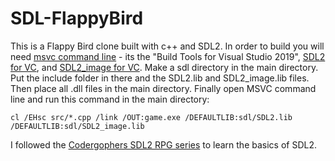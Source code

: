 # SDL-FlappyBird

This is a Flappy Bird clone built with c++ and SDL2. In order to build you will need [msvc command line](https://visualstudio.microsoft.com/downloads/#build-tools-for-visual-studio-2019) - its the "Build Tools for Visual Studio 2019", [SDL2 for VC](https://www.libsdl.org/download-2.0.php), and [SDL2_image for VC](https://www.libsdl.org/projects/SDL_image/). Make a sdl directory in the main directory. Put the include folder in there and the SDL2.lib and SDL2_image.lib files. Then place all .dll files in the main directory. Finally open MSVC command line and run this command in the main directory:
```
cl /EHsc src/*.cpp /link /OUT:game.exe /DEFAULTLIB:sdl/SDL2.lib /DEFAULTLIB:sdl/SDL2_image.lib
```
I followed the [Codergophers SDL2 RPG series](https://www.youtube.com/playlist?list=PL2RPjWnJduNmXHRYwdtublIPdlqocBoLS) to learn the basics of SDL2.